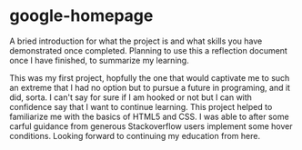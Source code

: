 # google-homepage

A bried introduction for what the project is and what skills you have demonstrated once completed. 
Planning to use this a reflection document once I have finished, to summarize my learning. 

This was my first project, hopfully the one that would captivate me to such an extreme that I had no option but to pursue a future in programing, and it did, sorta. I can't say for sure if I am hooked or not but I can with confidence say that I want to continue learning. This project helped to familiarize me with the basics of HTML5 and CSS. I was able to after some carful guidance from generous Stackoverflow users implement some hover conditions. Looking forward to continuing my education from here.  
